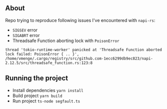 ## About
Repo trying to reproduce following issues I've encountered with `napi-rs`:

- `SIGSEV` error
- `SIGABRT` error
- Threadsafe Function aborting lock with `PoisonError`

```
thread 'tokio-runtime-worker' panicked at 'Threadsafe Function aborted lock failed: PoisonError { .. }', /home/vmenge/.cargo/registry/src/github.com-1ecc6299db9ec823/napi-2.12.5/src/threadsafe_function.rs:123:8
```

## Running the project
- Install dependencies `yarn install`
- Build project `yarn build`
- Run project `ts-node segfault.ts`